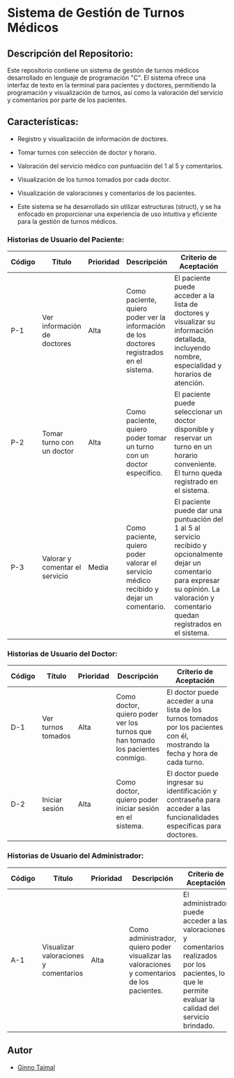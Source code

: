 # Sistema de Gestión de Turnos Médicos

## Descripción del Repositorio:
Este repositorio contiene un sistema de gestión de turnos médicos desarrollado en lenguaje de programación "C". El sistema ofrece una interfaz de texto en la terminal para pacientes y doctores, permitiendo la programación y visualización de turnos, así como la valoración del servicio y comentarios por parte de los pacientes.

## Características:

- Registro y visualización de información de doctores.
- Tomar turnos con selección de doctor y horario.
- Valoración del servicio médico con puntuación del 1 al 5 y comentarios.
- Visualización de los turnos tomados por cada doctor.
- Visualización de valoraciones y comentarios de los pacientes.

- Este sistema se ha desarrollado sin utilizar estructuras (struct), y se ha enfocado en proporcionar una experiencia de uso intuitiva y eficiente para la gestión de turnos médicos.

### Historias de Usuario del Paciente:

| Código | 	Título                        | Prioridad | Descripción                                                                               | Criterio de Aceptación                                                                                                                                                                          |
|--------|--------------------------------|-----------|-------------------------------------------------------------------------------------------|-------------------------------------------------------------------------------------------------------------------------------------------------------------------------------------------------|
| P-1    | Ver información de doctores    | Alta      | Como paciente, quiero poder ver la información de los doctores registrados en el sistema. | El paciente puede acceder a la lista de doctores y visualizar su información detallada, incluyendo nombre, especialidad y horarios de atención.                                                 |
| P-2    | Tomar turno con un doctor      | Alta      | Como paciente, quiero poder tomar un turno con un doctor específico.                      | El paciente puede seleccionar un doctor disponible y reservar un turno en un horario conveniente. El turno queda registrado en el sistema.                                                      |
| P-3    | Valorar y comentar el servicio | Media     | Como paciente, quiero poder valorar el servicio médico recibido y dejar un comentario.    | El paciente puede dar una puntuación del 1 al 5 al servicio recibido y opcionalmente dejar un comentario para expresar su opinión. La valoración y comentario quedan registrados en el sistema. |

### Historias de Usuario del Doctor:

| Código | 	Título            | Prioridad | Descripción                                                                    | Criterio de Aceptación                                                                                                       |
|--------|--------------------|-----------|--------------------------------------------------------------------------------|------------------------------------------------------------------------------------------------------------------------------|
| D-1    | Ver turnos tomados | Alta      | Como doctor, quiero poder ver los turnos que han tomado los pacientes conmigo. | El doctor puede acceder a una lista de los turnos tomados por los pacientes con él, mostrando la fecha y hora de cada turno. |
| D-2    | Iniciar sesión     | Alta      | Como doctor, quiero poder iniciar sesión en el sistema.                        | El doctor puede ingresar su identificación y contraseña para acceder a las funcionalidades específicas para doctores.        | 

### Historias de Usuario del Administrador:

| Código | 	Título                               | Prioridad | Descripción                                                                                  | Criterio de Aceptación                                                                                                                                    |
|--------|---------------------------------------|-----------|----------------------------------------------------------------------------------------------|-----------------------------------------------------------------------------------------------------------------------------------------------------------|
| A-1    | Visualizar valoraciones y comentarios | Alta      | Como administrador, quiero poder visualizar las valoraciones y comentarios de los pacientes. | El administrador puede acceder a las valoraciones y comentarios realizados por los pacientes, lo que le permite evaluar la calidad del servicio brindado. |

## Autor
- [Ginno Taimal](https://github.com/CroodcekDeep)